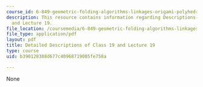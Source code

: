 ```yaml
---
course_id: 6-849-geometric-folding-algorithms-linkages-origami-polyhedra-fall-2012
description: This resource contains information regarding Descriptions of Class 19
  and Lecture 19.
file_location: /coursemedia/6-849-geometric-folding-algorithms-linkages-origami-polyhedra-fall-2012/b390128388d677c40968719085fe758a_MIT6_849F12_desc19.pdf
file_type: application/pdf
layout: pdf
title: Detailed Descriptions of Class 19 and Lecture 19
type: course
uid: b390128388d677c40968719085fe758a

---
```

None